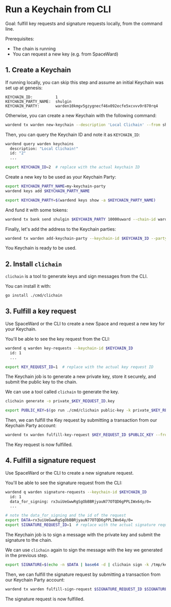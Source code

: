 ﻿---
sidebar_position: 2
---

# Run a Keychain from CLI

Goal: fulfill key requests and signature requests locally, from the command line.

Prerequisites:
- The chain is running
- You can request a new key (e.g. from SpaceWard)

## 1. Create a Keychain

If running locally, you can skip this step and assume an initial Keychain was set up at genesis:

```
KEYCHAIN_ID:          1
KEYCHAIN_PARTY_NAME:  shulgin
KEYCHAIN_PARTY:       warden10kmgv5gzygnecf46x092ecfe5xcvvv9r870rq4
```

Otherwise, you can create a new Keychain with the following command:

```bash
wardend tx warden new-keychain --description 'Local Clichain' --from shulgin --chain-id wardenprotocol
```

Then, you can query the Keychain ID and note it as `KEYCHAIN_ID`:

```bash
wardend query warden keychains
  description: "Local Clichain!"
  id: "2"
  ...

export KEYCHAIN_ID=2  # replace with the actual keychain ID
```

Create a new key to be used as your Keychain Party:

```bash
export KEYCHAIN_PARTY_NAME=my-keychain-party
wardend keys add $KEYCHAIN_PARTY_NAME

export KEYCHAIN_PARTY=$(wardend keys show -a $KEYCHAIN_PARTY_NAME)
```

And fund it with some tokens:

```bash
wardend tx bank send shulgin $KEYCHAIN_PARTY 10000uward --chain-id wardenprotocol
```

Finally, let's add the address to the Keychain parties:

```bash
wardend tx warden add-keychain-party --keychain-id $KEYCHAIN_ID --party $KEYCHAIN_PARTY --from shulgin --chain-id wardenprotocol
```

You Keychain is ready to be used.


## 2. Install `clichain`

`clichain` is a tool to generate keys and sign messages from the CLI.

You can install it with:

```bash
go install ./cmd/clichain
```

## 3. Fulfill a key request

Use SpaceWard or the CLI to create a new Space and request a new key for your Keychain.

You'll be able to see the key request from the CLI:

```bash
wardend q warden key-requests --keychain-id $KEYCHAIN_ID
  id: 1
  ...

export KEY_REQUEST_ID=1  # replace with the actual key request ID
```

The Keychain job is to generate a new private key, store it securely, and submit the public key to the chain.

We can use a tool called `clichain` to generate the key.

```bash
clichain generate -o private_$KEY_REQUEST_ID.key

export PUBLIC_KEY=$(go run ./cmd/clichain public-key -k private_$KEY_REQUEST_ID.key -o base64 )
```

Then, we can fulfill the Key request by submitting a transaction from our Keychain Party account:

```bash
wardend tx warden fulfill-key-request $KEY_REQUEST_ID $PUBLIC_KEY --from $KEYCHAIN_PARTY_NAME --chain-id wardenprotocol
```

The Key request is now fulfilled.


## 4. Fulfill a signature request

Use SpaceWard or the CLI to create a new signature request.

You'll be able to see the signature request from the CLI:

```bash
wardend q warden signature-requests --keychain-id $KEYCHAIN_ID
  id: 1
  data_for_signing: rx3uiUeGwwRgSgObBBRjyauN77OTQD6gPPLIWx64y/0=
  ...

# note the data_for_signing and the id of the request
export DATA=rx3uiUeGwwRgSgObBBRjyauN77OTQD6gPPLIWx64y/0=
export SIGNATURE_REQUEST_ID=1  # replace with the actual signature request ID
```

The Keychain job is to sign a message with the private key and submit the signature to the chain.

We can use `clichain` again to sign the message with the key we generated in the previous step.

```bash
export SIGNATURE=$(echo -n $DATA | base64 -d | clichain sign -k /tmp/key -o base64)
```

Then, we can fulfill the signature request by submitting a transaction from our Keychain Party account:

```bash
wardend tx warden fulfill-sign-request $SIGNATURE_REQUEST_ID $SIGNATURE --from $KEYCHAIN_PARTY_NAME --chain-id wardenprotocol
```

The signature request is now fulfilled.
